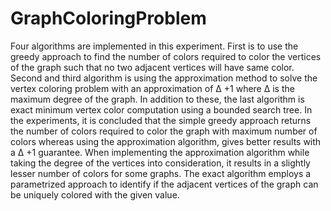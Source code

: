 # GraphColoringProblem
Four algorithms are implemented in this experiment.
First is to use the greedy approach to find the number
of colors required to color the vertices of the
graph such that no two adjacent vertices will have
same color. Second and third algorithm is using the
approximation method to solve the vertex coloring
problem with an approximation of Δ +1 where Δ
is the maximum degree of the graph. In addition
to these, the last algorithm is exact minimum vertex
color computation using a bounded search tree.
In the experiments, it is concluded that the simple
greedy approach returns the number of colors required
to color the graph with maximum number of
colors whereas using the approximation algorithm,
gives better results with a Δ +1 guarantee. When implementing
the approximation algorithm while taking
the degree of the vertices into consideration, it
results in a slightly lesser number of colors for some
graphs. The exact algorithm employs a parametrized
approach to identify if the adjacent vertices of the
graph can be uniquely colored with the given value.
